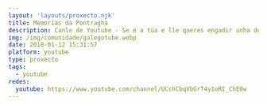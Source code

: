 ```yaml
---
layout: 'layouts/proxecto.njk'
title: Memorias da Pontragha
description: Canle de Youtube - Se é a túa e lle queres engadir unha descripción e etiquetas, ponte en contacto con nós.
img: /img/comunidade/galegotube.webp
date: 2018-01-12 15:31:57
platform: youtube
type: proxecto
tags:
  - youtube
redes:
  youtube: https://www.youtube.com/channel/UCchCbqVbGrT4y1oRI_ChE0w
---
```


